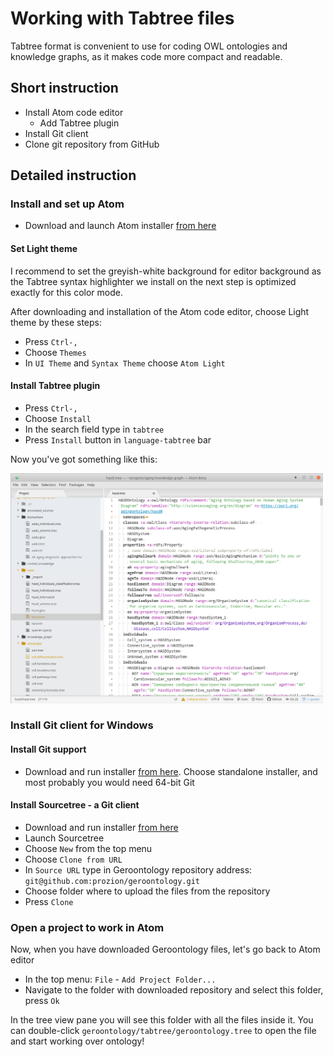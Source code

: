 # Working with Tabtree files

Tabtree format is convenient to use for coding OWL ontologies and knowledge graphs, as it makes code more compact and readable.

## Short instruction

* Install Atom code editor
  * Add Tabtree plugin
* Install Git client
* Clone git repository from GitHub

## Detailed instruction

### Install and set up Atom

- Download and launch Atom installer [from here](https://atom.io/)

#### Set Light theme

I recommend to set the greyish-white background for editor background as the Tabtree syntax highlighter we install on the next step is optimized exactly for this color mode.

After downloading and installation of the Atom code editor, choose Light theme by these steps:
 - Press `Ctrl-,`
 - Choose `Themes`
 - In `UI Theme` and `Syntax Theme` choose `Atom Light`

#### Install Tabtree plugin

  - Press `Ctrl-,`
  - Choose `Install`
  - In the search field type in `tabtree`
  - Press `Install` button in `language-tabtree` bar

Now you've got something like this:

<img src="working_with_tabtree/atom_code_editor_1.png" alt="Tabtree with syntax highlighting" width=500px />

### Install Git client for Windows

#### Install Git support

- Download and run installer [from here](https://git-scm.com/download/win). Choose standalone installer, and most probably you would need 64-bit Git

#### Install Sourcetree - a Git client

- Download and run installer [from here](https://www.sourcetreeapp.com/)
- Launch Sourcetree
- Choose `New` from the top menu
- Choose `Clone from URL`
- In `Source URL` type in Geroontology repository address: `git@github.com:prozion/geroontology.git`
- Choose folder where to upload the files from the repository
- Press `Clone`

### Open a project to work in Atom

Now, when you have downloaded Geroontology files, let's go back to Atom editor

- In the top menu: `File` - `Add Project Folder...`
- Navigate to the folder with downloaded repository and select this folder, press `Ok`

In the tree view pane you will see this folder with all the files inside it. You can double-click `geroontology/tabtree/geroontology.tree` to open the file and start working over ontology!
